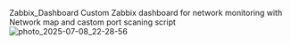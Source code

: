 Zabbix_Dashboard
Custom Zabbix dashboard for network monitoring with Network map and castom port scaning script
![photo_2025-07-08_22-28-56](https://github.com/user-attachments/assets/259698bd-63b8-4fe2-b937-c0c29bb2bdfb)
